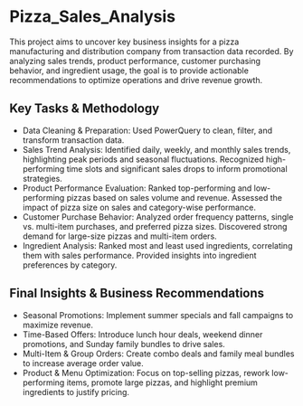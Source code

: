 # Pizza_Sales_Analysis
This project aims to uncover key business insights for a pizza manufacturing and distribution company from transaction data recorded. By analyzing sales trends, product performance, customer purchasing behavior, and ingredient usage, the goal is to provide actionable recommendations to optimize operations and drive revenue growth.

## Key Tasks & Methodology
- Data Cleaning & Preparation: Used PowerQuery to clean, filter, and transform transaction data.
- Sales Trend Analysis: Identified daily, weekly, and monthly sales trends, highlighting peak periods and seasonal fluctuations. Recognized high-performing time slots and significant sales drops to inform promotional strategies.
- Product Performance Evaluation: Ranked top-performing and low-performing pizzas based on sales volume and revenue. Assessed the impact of pizza size on sales and category-wise performance.
- Customer Purchase Behavior: Analyzed order frequency patterns, single vs. multi-item purchases, and preferred pizza sizes. Discovered strong demand for large-size pizzas and multi-item orders.
- Ingredient Analysis: Ranked most and least used ingredients, correlating them with sales performance. Provided insights into ingredient preferences by category.

## Final Insights & Business Recommendations
- Seasonal Promotions: Implement summer specials and fall campaigns to maximize revenue.
- Time-Based Offers: Introduce lunch hour deals, weekend dinner promotions, and Sunday family bundles to drive sales.
- Multi-Item & Group Orders: Create combo deals and family meal bundles to increase average order value.
- Product & Menu Optimization: Focus on top-selling pizzas, rework low-performing items, promote large pizzas, and highlight premium ingredients to justify pricing.
